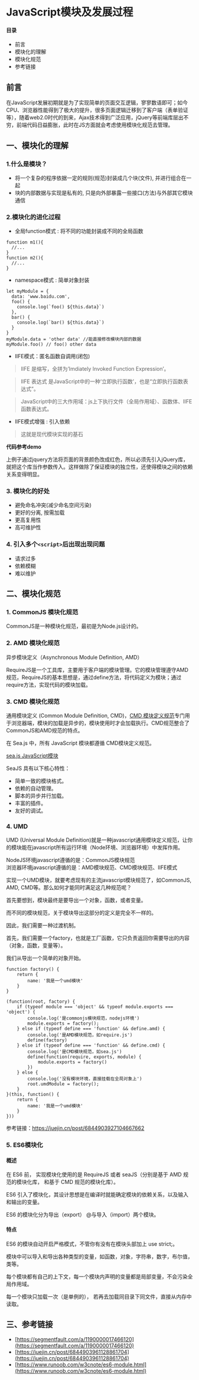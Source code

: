 # JavaScript模块及发展过程

#### 目录

* 前言
* 模块化的理解
* 模块化规范
* 参考链接

## 前言

在JavaScript发展初期就是为了实现简单的页面交互逻辑，寥寥数语即可；如今CPU、浏览器性能得到了极大的提升，很多页面逻辑迁移到了客户端（表单验证等），随着web2.0时代的到来，Ajax技术得到广泛应用，jQuery等前端库层出不穷，前端代码日益膨胀，此时在JS方面就会考虑使用模块化规范去管理。

## 一、模块化的理解

### 1.什么是模块？
* 将一个复杂的程序依据一定的规则(规范)封装成几个块(文件), 并进行组合在一起
* 块的内部数据与实现是私有的, 只是向外部暴露一些接口(方法)与外部其它模块通信

### 2.模块化的进化过程

* 全局function模式 : 将不同的功能封装成不同的全局函数

```
function m1(){
  //...
}
function m2(){
  //...
}
```

* namespace模式 : 简单对象封装

```
let myModule = {
  data: 'www.baidu.com',
  foo() {
    console.log(`foo() ${this.data}`)
  },
  bar() {
    console.log(`bar() ${this.data}`)
  }
}
myModule.data = 'other data' //能直接修改模块内部的数据
myModule.foo() // foo() other data
```

* IIFE模式：匿名函数自调用(闭包)

> IIFE 是缩写，全拼为’Imdiately Invoked Function Expression’。

> IIFE 表达式 是JavaScript中的一种‘立即执行函数’，也是“立即执行函数表达式”。

> JavaScript中的三大作用域：js上下执行文件（全局作用域）、函数体、IIFE函数表达式。

* IIFE模式增强 : 引入依赖

> 这就是现代模块实现的基石

__代码参考demo__

上例子通过jquery方法将页面的背景颜色改成红色，所以必须先引入jQuery库，就把这个库当作参数传入。这样做除了保证模块的独立性，还使得模块之间的依赖关系变得明显。

### 3. 模块化的好处

* 避免命名冲突(减少命名空间污染)
* 更好的分离, 按需加载
* 更高复用性
* 高可维护性

### 4. 引入多个`<script>`后出现出现问题

* 请求过多
* 依赖模糊
* 难以维护

## 二、模块化规范

### 1. CommonJS 模块化规范

CommonJS是一种模块化规范，最初是为Node.js设计的。

### 2. AMD 模块化规范

异步模块定义（Asynchronous Module Definition, AMD）

RequireJS是一个工具库，主要用于客户端的模块管理。它的模块管理遵守AMD规范，RequireJS的基本思想是，通过define方法，将代码定义为模块；通过require方法，实现代码的模块加载。
 
### 3. CMD 模块化规范

通用模块定义 (Common Module Definition, CMD)，[CMD 模块定义规范](https://github.com/cmdjs/specification/blob/master/draft/module.md)专门用于浏览器端，模块的加载是异步的，模块使用时才会加载执行。CMD规范整合了CommonJS和AMD规范的特点。

在 Sea.js 中，所有 JavaScript 模块都遵循 CMD模块定义规范。

[sea.js JavaScript模块](https://github.com/seajs/seajs/issues/242)

SeaJS 具有以下核心特性：

* 简单一致的模块格式。
* 依赖的自动管理。
* 脚本的异步并行加载。
* 丰富的插件。
* 友好的调试。

### 4. UMD

UMD (Universal Module Definition)就是一种javascript通用模块定义规范，让你的模块能在javascript所有运行环境（Node环境、浏览器环境）中发挥作用。

NodeJS环境javascript遵循的是：CommonJS模块规范  
浏览器环境javascript遵循的是：AMD模块规范、CMD模块规范、IIFE模式  


实现一个UMD模块，就要考虑现有的主流javascript模块规范了，如CommonJS, AMD, CMD等。那么如何才能同时满足这几种规范呢？

首先要想到，模块最终是要导出一个对象，函数，或者变量。

而不同的模块规范，关于模块导出这部分的定义是完全不一样的。

因此，我们需要一种过渡机制。

首先，我们需要一个factory，也就是工厂函数，它只负责返回你需要导出的内容（对象，函数，变量等）。

我们从导出一个简单的对象开始。

```
function factory() {
    return {
        name: '我是一个umd模块'
    }
}
```

```
(function(root, factory) {
    if (typeof module === 'object' && typeof module.exports === 'object') {
        console.log('是commonjs模块规范，nodejs环境')
        module.exports = factory();
    } else if (typeof define === 'function' && define.amd) {
        console.log('是AMD模块规范，如require.js')
        define(factory)
    } else if (typeof define === 'function' && define.cmd) {
        console.log('是CMD模块规范，如sea.js')
        define(function(require, exports, module) {
            module.exports = factory()
        })
    } else {
        console.log('没有模块环境，直接挂载在全局对象上')
        root.umdModule = factory();
    }
}(this, function() {
    return {
        name: '我是一个umd模块'
    }
}))
```
参考链接：https://juejin.cn/post/6844903927104667662


### 5. ES6模块化

#### 概述
在 ES6 前， 实现模块化使用的是 RequireJS 或者 seaJS（分别是基于 AMD 规范的模块化库，  和基于 CMD 规范的模块化库）。

ES6 引入了模块化，其设计思想是在编译时就能确定模块的依赖关系，以及输入和输出的变量。

ES6 的模块化分为导出（export） @与导入（import）两个模块。

#### 特点
ES6 的模块自动开启严格模式，不管你有没有在模块头部加上 use strict;。

模块中可以导入和导出各种类型的变量，如函数，对象，字符串，数字，布尔值，类等。

每个模块都有自己的上下文，每一个模块内声明的变量都是局部变量，不会污染全局作用域。

每一个模块只加载一次（是单例的）， 若再去加载同目录下同文件，直接从内存中读取。

## 三、参考链接

* [https://segmentfault.com/a/1190000017466120](https://segmentfault.com/a/1190000017466120)
* [https://juejin.cn/post/6844903961128861704](https://juejin.cn/post/6844903961128861704)
* [https://www.runoob.com/w3cnote/es6-module.html](https://www.runoob.com/w3cnote/es6-module.html)